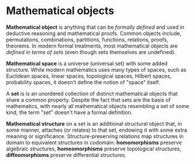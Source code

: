 # Mathematical objects


**Mathematical object** is anything that can be *formally defined* and used in deductive reasoning and mathematical proofs. Common objects include, permutations, combinations, partitions, functions, relations, proofs, theorems. In modern formal treatments, most mathematical objects are *defined in terms of sets* (even though sets themselves are undefined).

**Mathematical space** is a universe (universal set) with some added structure. While modern mathematics uses many types of spaces, such as Euclidean spaces, linear spaces, topological spaces, Hilbert spaces, probability spaces, it doesn't define the notion of "space" itself.


A **set** is is an unordered collection of distinct mathematical objects that share a common property. Despite the fact that sets are the basis of mathematics, with nearly all mathematical objects resembling a set of some kind, the term "set" doesn't have a formal definition.

**Mathematical structure** on a set is an additional structural object that, in some manner, attaches (or relates) to that set, endowing it with some extra meaning or significance. Structure-preserving relations map structures in domain to equivalent structures in codomain: **homomorphisms** preserve algebraic structures, **homeomorphisms** preserve topological structures, **diffeomorphisms** preserve differential structures.

